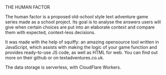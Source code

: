 THE HUMAN FACTOR

The human factor is a proposed old-school style text adventure game series made as a school project. Its goal is to analyse the answers users will give when certain choices are put into an elaborate context and compare them with expected, context-less decisions. 

It was made with the help of squiffy: an amazing opensource tool written in JavaScript, which assists with making the logic of your game function and provides ready-to-use JS code, as well as HTML for web. You can find out more on their github or on textadventures.co.uk. 

The data storage is serverless, with CloudFlare Workers.